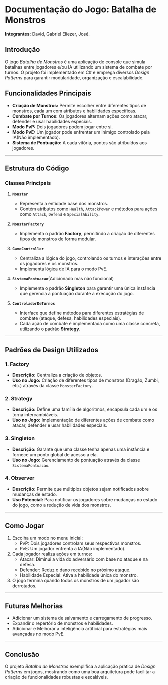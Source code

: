 # Documentação do Jogo: **Batalha de Monstros**

**Integrantes:** David, Gabriel Eliezer, José.

## Introdução

O jogo *Batalha de Monstros* é uma aplicação de console que simula batalhas entre jogadores e/ou IA utilizando um sistema de combate por turnos. O projeto foi implementado em C# e emprega diversos *Design Patterns* para garantir modularidade, organização e escalabilidade.

## Funcionalidades Principais

- **Criação de Monstros:** Permite escolher entre diferentes tipos de monstros, cada um com atributos e habilidades específicas.
- **Combate por Turnos:** Os jogadores alternam ações como atacar, defender e usar habilidades especiais.
- **Modo PvP:** Dois jogadores podem jogar entre si.
- **Modo PvE:** Um jogador pode enfrentar um inimigo controlado pela IA(Não implementado).
- **Sistema de Pontuação:** A cada vitória, pontos são atribuídos aos jogadores.

---

## Estrutura do Código

### Classes Principais

1. **`Monster`**
   - Representa a entidade base dos monstros.
   - Contém atributos como `Health`, `AttackPower` e métodos para ações como `Attack`, `Defend` e `SpecialAbility`.

2. **`MonsterFactory`**
   - Implementa o padrão **Factory**, permitindo a criação de diferentes tipos de monstros de forma modular.

3. **`GameController`**
   - Centraliza a lógica do jogo, controlando os turnos e interações entre os jogadores e os monstros.
   - Implementa lógica de IA para o modo PvE.

4. **`SistemaPontuacao`**(Adicionado mas não funcional)
   - Implementa o padrão **Singleton** para garantir uma única instância que gerencia a pontuação durante a execução do jogo.

5. **`ControladorDeTurnos`**
   - Interface que define métodos para diferentes estratégias de combate (ataque, defesa, habilidades especiais).
   - Cada ação de combate é implementada como uma classe concreta, utilizando o padrão **Strategy**.

---

## Padrões de Design Utilizados

### 1. **Factory**
- **Descrição:** Centraliza a criação de objetos.
- **Uso no Jogo:** Criação de diferentes tipos de monstros (Dragão, Zumbi, etc.) através da classe `MonsterFactory`.

### 2. **Strategy**
- **Descrição:** Define uma família de algoritmos, encapsula cada um e os torna intercambiáveis.
- **Uso no Jogo:** Implementação de diferentes ações de combate como atacar, defender e usar habilidades especiais.

### 3. **Singleton**
- **Descrição:** Garante que uma classe tenha apenas uma instância e fornece um ponto global de acesso a ela.
- **Uso no Jogo:** Gerenciamento de pontuação através da classe `SistemaPontuacao`.

### 4. **Observer**
- **Descrição:** Permite que múltiplos objetos sejam notificados sobre mudanças de estado.
- **Uso Potencial:** Para notificar os jogadores sobre mudanças no estado do jogo, como a redução de vida dos monstros.

---

## Como Jogar

1. Escolha um modo no menu inicial:
   - PvP: Dois jogadores controlam seus respectivos monstros.
   - PvE: Um jogador enfrenta a IA(Não implementado).
2. Cada jogador realiza ações em turnos:
   - Atacar: Diminui a vida do adversário com base no ataque e na defesa.
   - Defender: Reduz o dano recebido no próximo ataque.
   - Habilidade Especial: Ativa a habilidade única do monstro.
3. O jogo termina quando todos os monstros de um jogador são derrotados.

---

## Futuras Melhorias

- Adicionar um sistema de salvamento e carregamento de progresso.
- Expandir o repertório de monstros e habilidades.
- Adicionar e Melhorar a inteligência artificial para estratégias mais avançadas no modo PvE.

---

## Conclusão

O projeto *Batalha de Monstros* exemplifica a aplicação prática de *Design Patterns* em jogos, mostrando como uma boa arquitetura pode facilitar a criação de funcionalidades robustas e escaláveis.

